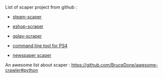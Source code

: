 List of scaper project from github :
* [steam-scaper](https://github.com/prncc/steam-scraper)
* [eshop-scraper](https://github.com/lmmfranco/nintendo-switch-eshop)
* [gplay-scraper](https://github.com/facundoolano/google-play-scraper)
* [command line tool for PS4](https://github.com/lucasepe/go-ps4)

* [newspaper scaper](https://github.com/codelucas/newspaper)

An awesome list about scaper :
https://github.com/BruceDone/awesome-crawler#python

